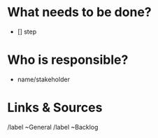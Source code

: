# What needs to be done?

- [] step

# Who is responsible?

* name/stakeholder

# Links & Sources

/label ~General
/label ~Backlog